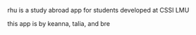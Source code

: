 rhu is a study abroad app for students developed at CSSI LMU 

this app is by keanna, talia, and bre
